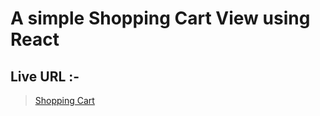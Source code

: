 # A simple Shopping Cart View using React

## Live URL :-

> [Shopping Cart](https://rkkadam818.github.io/cart/)
